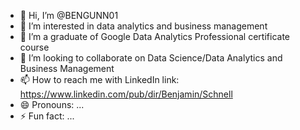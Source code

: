 - 👋 Hi, I’m @BENGUNN01
- 👀 I’m interested in data analytics and business management
- 🌱 I’m a graduate of Google Data Analytics Professional certificate course
- 💞️ I’m looking to collaborate on Data Science/Data Analytics and Business Management
- 📫 How to reach me with LinkedIn link: https://www.linkedin.com/pub/dir/Benjamin/Schnell
- 😄 Pronouns: ...
- ⚡ Fun fact: ...

<!---
BENGUNN01/BENGUNN01 is a ✨ special ✨ repository because its `README.md` (this file) appears on your GitHub profile.
You can click the Preview link to take a look at your changes.
--->

